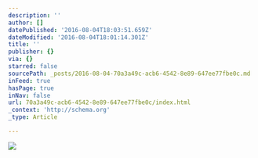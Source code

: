 ```yaml
---
description: ''
author: []
datePublished: '2016-08-04T18:03:51.659Z'
dateModified: '2016-08-04T18:01:14.301Z'
title: ''
publisher: {}
via: {}
starred: false
sourcePath: _posts/2016-08-04-70a3a49c-acb6-4542-8e89-647ee77fbe0c.md
inFeed: true
hasPage: true
inNav: false
url: 70a3a49c-acb6-4542-8e89-647ee77fbe0c/index.html
_context: 'http://schema.org'
_type: Article

---
```

![](https://the-grid-user-content.s3-us-west-2.amazonaws.com/ae64b72f-0420-4988-a45e-3a378add5df3.jpg)